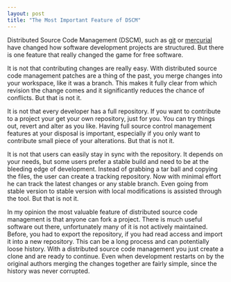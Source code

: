 ```yaml
---
layout: post
title: "The Most Important Feature of DSCM"
---
```


Distributed Source Code Management (DSCM), such as [git] or [mercurial] have 
changed how software development projects are structured. But there is one 
feature that really changed the game for free software. 

It is not that contributing changes are really easy. With distributed 
source code management patches are a thing of the past, you merge 
changes into your workspace, like it was a branch. This makes it fully clear from 
which revision the change comes and it significantly reduces the chance of
conflicts. But that is not it.

It is not that every developer has a full repository. If you want to contribute 
to a project your get your own repository, just for you. You can try things out,
revert and alter as you like. Having full source control management features 
at your disposal is important, especially if you only want to contribute 
small piece of your alterations. But that is not it.

It is not that users can easily stay in sync with the repository. It depends on 
your needs, but some users prefer a stable build and need to be at the bleeding 
edge of development. Instead of grabbing a tar ball and copying the files, the
user can create a tracking repository. Now with minimal effort he can track the
latest changes or any stable branch. Even going from stable version to stable 
version with local modifications is assisted through the tool. But that is not it.

In my opinion the most valuable feature of distributed source code management 
is that anyone can fork a project. There is much useful software out there, 
unfortunately many of it is not actively maintained. Before, you had to 
export the repository, if you had read access and import it into a new 
repository. This can be a long process and can potentially loose history. 
With a distributed source code management you just create a clone and are 
ready to continue. Even when development restarts on by the original authors 
merging the changes together are fairly simple, since the history was never 
corrupted. 

[git]: http://git-scm.com/
[mercurial]: http://mercurial.selenic.com/